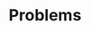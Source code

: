 ---
title: 'Problems'
type: 'topic'
section: 'Greedy Algorithm'
course: 'Algorithms'
problemlist: true
tags:
- java
---
